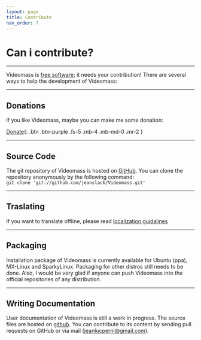 ```yaml
---
layout: page
title: Contribute
nav_order: 7
---
```


# Can i contribute?

---

Videomass is [free software](https://en.wikipedia.org/wiki/Free_software); it needs your contribution!
There are several ways to help the development of Videomass:

---

## Donations

If you like Videomass, maybe you can make me some donation:   

[Donate](https://flattr.com/@gianlu){: .btn .btn-purple .fs-5 .mb-4 .mb-md-0 .mr-2 }

---

## Source Code

The git repository of Videomass is hosted on [GitHub](https://github.com/jeanslack/Videomass).
You can clone the repository anonymously by the following command:   
`git clone 'git://github.com/jeanslack/Videomass.git'` 

---  

## Traslating

If you want to translate offline, please read 
[localization guidalines](https://github.com/jeanslack/Videomass/blob/master/docs/localization_guidelines.md)

---

## Packaging

Installation package of Videomass is currently available for Ubuntu (ppa), 
MX-Linux and SparkyLinux. Packaging for other distros still needs to be done. 
Also, I would be very glad if anyone can push Videomass into the official 
repositories of any distribution.

---

## Writing Documentation

User documentation of Videomass is still a work in progress. The source files 
are hosted on [github](https://github.com/jeanslack/Videomass/tree/gh-pages/Pages/User-guide-languages). 
You can contribute to its content by sending pull requests on GitHub or via 
mail (jeanlucperni@gmail.com).